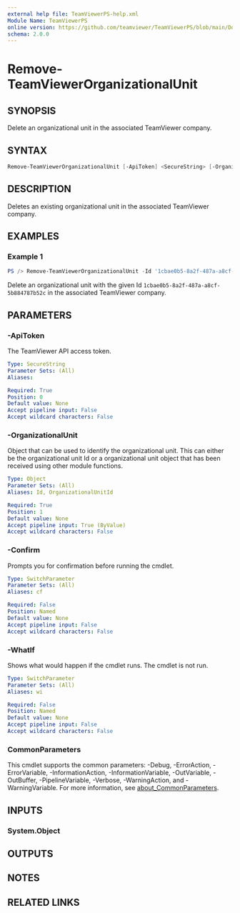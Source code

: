 ```yaml
---
external help file: TeamViewerPS-help.xml
Module Name: TeamViewerPS
online version: https://github.com/teamviewer/TeamViewerPS/blob/main/Docs/Help/Remove-TeamViewerOrganizationalUnit.md
schema: 2.0.0
---
```


# Remove-TeamViewerOrganizationalUnit

## SYNOPSIS

Delete an organizational unit in the associated TeamViewer company.

## SYNTAX

```powershell
Remove-TeamViewerOrganizationalUnit [-ApiToken] <SecureString> [-OrganizationalUnit] <Object> [-WhatIf] [-Confirm] [<CommonParameters>]
```

## DESCRIPTION

Deletes an existing organizational unit in the associated TeamViewer company.

## EXAMPLES

### Example 1

```powershell
PS /> Remove-TeamViewerOrganizationalUnit -Id '1cbae0b5-8a2f-487a-a8cf-5b884787b52c'
```

Delete an organizational unit with the given Id `1cbae0b5-8a2f-487a-a8cf-5b884787b52c` in the associated TeamViewer company.

## PARAMETERS

### -ApiToken

The TeamViewer API access token.

```yaml
Type: SecureString
Parameter Sets: (All)
Aliases:

Required: True
Position: 0
Default value: None
Accept pipeline input: False
Accept wildcard characters: False
```

### -OrganizationalUnit

Object that can be used to identify the organizational unit.
This can either be the organizational unit Id or a organizational unit object
that has been received using other module functions.

```yaml
Type: Object
Parameter Sets: (All)
Aliases: Id, OrganizationalUnitId

Required: True
Position: 1
Default value: None
Accept pipeline input: True (ByValue)
Accept wildcard characters: False
```

### -Confirm

Prompts you for confirmation before running the cmdlet.

```yaml
Type: SwitchParameter
Parameter Sets: (All)
Aliases: cf

Required: False
Position: Named
Default value: None
Accept pipeline input: False
Accept wildcard characters: False
```

### -WhatIf

Shows what would happen if the cmdlet runs.
The cmdlet is not run.

```yaml
Type: SwitchParameter
Parameter Sets: (All)
Aliases: wi

Required: False
Position: Named
Default value: None
Accept pipeline input: False
Accept wildcard characters: False
```

### CommonParameters

This cmdlet supports the common parameters: -Debug, -ErrorAction, -ErrorVariable, -InformationAction, -InformationVariable, -OutVariable, -OutBuffer, -PipelineVariable, -Verbose, -WarningAction, and -WarningVariable. For more information, see [about_CommonParameters](http://go.microsoft.com/fwlink/?LinkID=113216).

## INPUTS

### System.Object

## OUTPUTS

## NOTES

## RELATED LINKS
